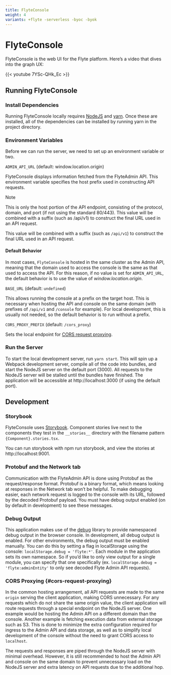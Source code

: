 ```yaml
---
title: FlyteConsole
weight: 4
variants: +flyte -serverless -byoc -byok
---
```


# FlyteConsole

FlyteConsole is the web UI for the Flyte platform. Here’s a video that dives into the graph UX:

{{< youtube 7YSc-QHk_Ec >}}

## Running FlyteConsole
### Install Dependencies
Running FlyteConsole locally requires [NodeJS](https://nodejs.org/en) and [yarn](https://yarnpkg.com/).
Once these are installed, all of the dependencies can be installed by running yarn in the project directory.

### Environment Variables
Before we can run the server, we need to set up an environment variable or two.

`ADMIN_API_URL` (default: window.location.origin)

FlyteConsole displays information fetched from the FlyteAdmin API. This environment variable specifies the host prefix used in constructing API requests.

> [!NOTE]
> This is only the host portion of the API endpoint, consisting of the protocol, domain, and port (if not using the standard 80/443).
> This value will be combined with a suffix (such as /api/v1) to construct the final URL used in an API request.

This value will be combined with a suffix (such as `/api/v1`) to construct the final URL used in an API request.

#### Default Behavior

In most cases, `FlyteConsole` is hosted in the same cluster as the Admin API, meaning that the domain used to access the console is the same as that used to access the API. For this reason, if no value is set for `ADMIN_API_URL`, the default behavior is to use the value of *window.location.origin*.

``BASE_URL`` (default: ``undefined``)

This allows running the console at a prefix on the target host. This is necessary when hosting the API and console on the same domain (with prefixes of `/api/v1` and `/console` for example). For local development, this is usually not needed, so the default behavior is to run without a prefix.

``CORS_PROXY_PREFIX`` (default: ``/cors_proxy``)

Sets the local endpoint for [CORS request proxying](#cors-request-proxying).

### Run the Server
To start the local development server, run `yarn start`. This will spin up a Webpack development server, compile all of the code into bundles, and start the NodeJS server on the default port (3000). All requests to the NodeJS server will be stalled until the bundles have finished. The application will be accessible at http://localhost:3000 (if using the default port).

## Development

### Storybook
FlyteConsole uses [Storybook](https://storybook.js.org/). Component stories live next to the components they test in the `__stories__` directory with the filename pattern `{Component}.stories.tsx`.

You can run storybook with npm run storybook, and view the stories at http://localhost:9001.

### Protobuf and the Network tab
Communication with the FlyteAdmin API is done using Protobuf as the request/response format. Protobuf is a binary format, which means looking at responses in the Network tab won’t be helpful. To make debugging easier, each network request is logged to the console with its URL, followed by the decoded Protobuf payload. You must have debug output enabled (on by default in development) to see these messages.

### Debug Output
This application makes use of the [debug](https://github.com/debug-js/debug) library to provide namespaced debug output in the browser console. In development, all debug output is enabled. For other environments, the debug output must be enabled manually. You can do this by setting a flag in localStorage using the console: `localStorage.debug = 'flyte:*'`. Each module in the application sets its own namespace. So if you’d like to only view output for a single module, you can specify that one specifically (ex. `localStorage.debug = 'flyte:adminEntity'` to only see decoded Flyte Admin API requests).

### CORS Proxying {#cors-request-proxying}
In the common hosting arrangement, all API requests are made to the same `origin` serving the client application, making CORS unnecessary. For any requests which do not share the same origin value, the client application will route requests through a special endpoint on the NodeJS server. One example would be hosting the Admin API on a different domain than the console. Another example is fetching execution data from external storage such as S3. This is done to minimize the extra configuration required for ingress to the Admin API and data storage, as well as to simplify local development of the console without the need to grant CORS access to `localhost`.

The requests and responses are piped through the NodeJS server with minimal overhead. However, it is still recommended to host the Admin API and console on the same domain to prevent unnecessary load on the NodeJS server and extra latency on API requests due to the additional hop.